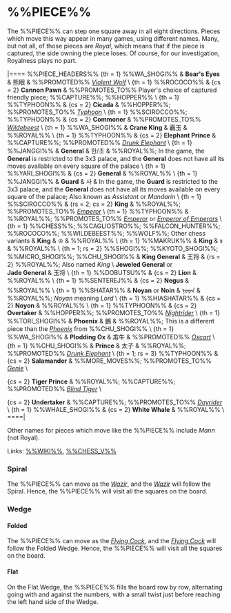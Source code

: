 # %%PIECE%%

The %%PIECE%% can step one square away in all eight directions.
Pieces which move this way appear in many games, using different names.
Many, but not all, of those pieces are *Royal*, which means that if
the piece is captured, the side owning the piece loses.
Of course, for our investigation, Royalness plays no part.

|====
%%PIECE_HEADERS%%
  {th = 1}  %%WA_SHOGI%%
&           **Bear's Eyes** & &#x718A;&#x773C;
&           %%PROMOTED%%
              [*Violent Wolf*](gold_general.html?piece=violent_wolf) \\
  {th = 1}  %%ROCOCO%%
& {cs = 2}  **Cannon Pawn**
&           %%PROMOTES_TO%% Player's choice of captured friendly piece;
            %%CAPTURE%%; %%HOPPER%% \\
  {th = 1}  %%TYPHOON%%
& {cs = 2}  **Cicada**
&           %%HOPPER%%; %%PROMOTES_TO%% [*Typhoon*](genie.html?piece=typoon) \\
  {th = 1}  %%SCIROCCO%%; %%TYPHOON%%
& {cs = 2}  **Commoner**
&           %%PROMOTES_TO%% [*Wildebeest*](gnu.html?piece=wildebeest) \\
  {th = 1}  %%WA_SHOGI%%
&           **Crane King** & &#x974F;&#x7389;
&           %%ROYAL%% \\
  {th = 1}  %%TYPHOON%%
& {cs = 2}  **Elephant Prince**
&           %%CAPTURE%%; %%PROMOTED%% [*Drunk Elephant*](drunk_elephant.html) \\
  {th = 1}  %%JANGGI%%
&           **General** & &#xD55C;/&#xCD08;
&           %%ROYAL%%;
            In the game, the **General** is restricted to the 3x3 palace,
            and the **General** does not have all its moves available 
            on every square of the palace \\
  {th = 1}  %%YARI_SHOGI%%
& {cs = 2}  **General**
&           %%ROYAL%% \\
  {th = 1}  %%JANGGI%%
&           **Guard** & &#xC0AC;
&           In the game, the **Guard** is restricted to the 3x3 palace,
            and the **General** does not have all its moves available 
            on every square of the palace; Also known as *Assistant* or
            *Mandarin* \\
  {th = 1}  %%SCIROCCO%%
& {rs = 2; cs = 2}
            **King**
&           %%ROYAL%%;
            %%PROMOTES_TO%% [*Emperor*](champion.html?piece=emperor_scirocco) \\
  {th = 1}  %%TYPHOON%%
&           %%ROYAL%%;
            %%PROMOTES_TO%% [*Emperor*](emperor_typhoon.html) or
                            [*Emperor of Emperors*](emperor_of_emperors.html) \\
  {th = 1}  %%CHESS%%; %%CAGLIOSTRO%%; %%FALCON_HUNTER%%; %%ROCOCO%%;
            %%WILDEBEEST%%; %%WOLF%%; Other chess variants
&           **King** & &#x2654;
&           %%ROYAL%% \\
  {th = 1}  %%MAKRUK%%
&           **King** & &#x0E02;
&           %%ROYAL%% \\
  {th = 1; rs = 2}
            %%SHOGI%%; %%KYOTO_SHOGI%%; %%MICRO_SHOGI%%; %%CHU_SHOGI%%
&           **King General** & &#x738b;&#x5c06;
& {rs = 2}  %%ROYAL%%; Also named *King* \\
            **Jeweled General** or<br>
            **Jade General** & &#x7389;&#x5C06; \\
  {th = 1}  %%DOBUTSU%%
& {cs = 2}  **Lion**
&           %%ROYAL%% \\
  {th = 1}  %%SENTEREJ%%
& {cs = 2}  **Negus**
&           %%ROYAL%% \\
  {th = 1}  %%SHATAR%%
&           **Noyan** or **Noin** &
            <span class =
                 "mongolian">&#x1828;&#x1823;&#x1836;&#x1820;&#x1828;</span>
&           %%ROYAL%%; *Noyan* meaning *Lord* \\
  {th = 1}  %%HIASHATAR%%
& {cs = 2}  **Noyon** 
&           %%ROYAL%% \\
  {th = 1}  %%TYPHOON%%
& {cs = 2}  **Overtaker**
&           %%HOPPER%%; %%PROMOTES_TO%% [*Nightrider*](knightrider.html) \\
  {th = 1}  %%TORI_SHOGI%%
&           **Phoenix** & &#x9d6c;
&           %%ROYAL%%; This is a different piece than the 
            [*Phoenix*](caliph.html?piece=phoenix_chu) from %%CHU_SHOGI%% \\
  {th = 1}  %%WA_SHOGI%%
&           **Plodding Ox** & &#x6B6C;&#x725B;
&           %%PROMOTED%% [*Oxcart*](lance.html?piece=oxchart) \\
  {th = 1}  %%CHU_SHOGI%%
&           **Prince** & &#x592A;&#x5B50;
&           %%ROYAL%%; %%PROMOTED%% [*Drunk Elephant*](drunk_elephant.html) \\
  {th = 1; rs = 3}
            %%TYPHOON%%
& {cs = 2}  **Salamander**
&           %%MORE_MOVES%%; %%PROMOTES_TO%% [*Genie*](genie.html) \\
  
  {cs = 2}  **Tiger Prince**
&           %%ROYAL%%; %%CAPTURE%%;
            %%PROMOTED%% [*Blind Tiger*](blind_tiger.html) \\

  {cs = 2}  **Undertaker**
&           %%CAPTURE%%; %%PROMOTES_TO%% [*Dayrider*](dayrider.html) \\
  {th = 1}  %%WHALE_SHOGI%%
& {cs = 2}  **White Whale**
&           %%ROYAL%% \\
====|

Other names for pieces which move like the %%PIECE%%
include *Mann* (not Royal).

Links: [%%WIKI%%](#wiki:King_(chess)),
       [%%CHESS_V%%](#piece:king)

### Spiral

The %%PIECE%% can move as the [*Wazir*](wazir.html), and the
[*Wazir*](wazir.html)
will follow the Spiral. Hence, the %%PIECE%% will visit all the squares on
the board.

### Wedge

#### Folded

The %%PIECE%% can move as the [*Flying Cock*](flying_cock.html),
and the [*Flying Cock*](flying_cock.html)
will follow the Folded Wedge. Hence, the %%PIECE%% will visit all the squares on
the board.

#### Flat

On the Flat Wedge, the %%PIECE%% fills the board row by row, alternating going
with and against the numbers, with a small twist just before reaching
the left hand side of the Wedge.
